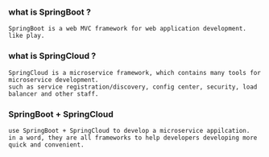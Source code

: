 ###  what is SpringBoot ?
```
SpringBoot is a web MVC framework for web application development. like play.
```

###  what is SpringCloud ?
```
SpringCloud is a microservice framework, which contains many tools for microservice development.
such as service registration/discovery, config center, security, load balancer and other staff.
```

### SpringBoot + SpringCloud
```
use SpringBoot + SpringCloud to develop a microservice appilcation.
in a word, they are all frameworks to help developers developing more quick and convenient.
```

